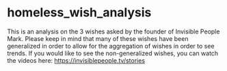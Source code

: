 # homeless_wish_analysis
This is an analysis on the 3 wishes asked by the founder of Invisible People Mark. Please keep in mind that many of these wishes have been generalized in order to allow for the aggregation of wishes in order to see trends. If you would like to see the non-generalized wishes, you can watch the videos here: https://invisiblepeople.tv/stories
